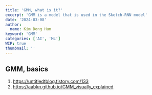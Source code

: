 ```yaml
---
title: 'GMM, what is it?'
excerpt: 'GMM is a model that is used in the Sketch-RNN model'
date: '2024-03-08'
author:
  name: Kim Dong Hun
keyword: 'GMM'
categories: ['AI', 'ML']
WIP: true
thumbnail: ''
---
```


## GMM, basics

1. https://untitledtblog.tistory.com/133
2. https://aabkn.github.io/GMM_visually_explained
